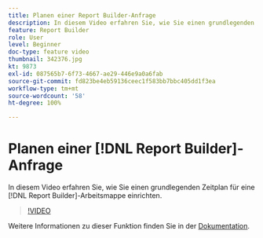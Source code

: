 ```yaml
---
title: Planen einer Report Builder-Anfrage
description: In diesem Video erfahren Sie, wie Sie einen grundlegenden Zeitplan für eine Report Builder-Arbeitsmappe einrichten.
feature: Report Builder
role: User
level: Beginner
doc-type: feature video
thumbnail: 342376.jpg
kt: 9873
exl-id: 087565b7-6f73-4667-ae29-446e9a0a6fab
source-git-commit: fd823be4eb59136ceec1f583bb7bbc405dd1f3ea
workflow-type: tm+mt
source-wordcount: '58'
ht-degree: 100%

---
```


# Planen einer [!DNL Report Builder]-Anfrage

In diesem Video erfahren Sie, wie Sie einen grundlegenden Zeitplan für eine [!DNL Report Builder]-Arbeitsmappe einrichten.

>[!VIDEO](https://video.tv.adobe.com/v/342376/?quality=12&learn=on)

Weitere Informationen zu dieser Funktion finden Sie in der [Dokumentation](https://experienceleague.adobe.com/docs/analytics/analyze/report-builder/t-schedule-a-data-request.html?lang=de).
